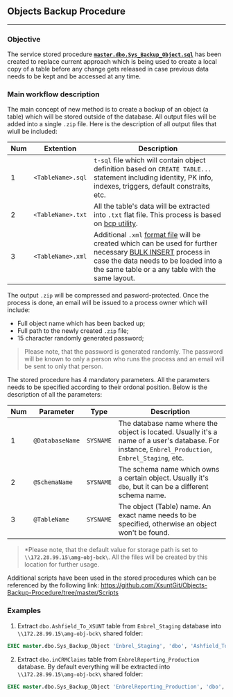 ## Objects Backup Procedure
---
### Objective
The service stored procedure [**`master.dbo.Sys_Backup_Object.sql`**](https://github.com/XsuntGit/Objects-Backup-Procedure/blob/master/dbo.Sys_Backup_Object.sql) has been created to replace current approach which is being used to create a local copy of a table before any change gets released in case previous data needs to be kept and be accessed at any time.

### Main workflow description

The main concept of new method is to create a backup of an object (a table) which will be stored outside of the database. All output files will be added into a single `.zip` file. Here is the description of all output files that wiull be included:

Num | Extention | Description
---|---|---
1 | `<TableName>.sql` | `t-sql` file which will contain object definition based on `CREATE TABLE...` statement including identity, PK info, indexes, triggers, default constraits, etc.
2 | `<TableName>.txt` | All the table's data will be extracted into `.txt` flat file. This process is based on [bcp utility](https://docs.microsoft.com/en-us/sql/tools/bcp-utility).
3 | `<TableName>.xml` | Additional `.xml` [format file](https://docs.microsoft.com/en-us/sql/relational-databases/import-export/xml-format-files-sql-server) will be created which can be used for further necessary [BULK INSERT](https://docs.microsoft.com/en-us/sql/relational-databases/import-export/use-a-format-file-to-bulk-import-data-sql-server) process in case the data needs to be loaded into a the same table or a any table with the same layout.

The output `.zip` will be compressed and pasword-protected. Once the process is done, an email will be issued to a process owner which will include:
- Full object name which has been backed up;
- Full path to the newly created `.zip` file;
- 15 character randomly generated password;
> Please note, that the password is generated randomly. The password will be known to only a person who runs the process and an email will be sent to only that person.

The stored procedure has 4 mandatory parameters. All the parameters needs to be specified according to their ordonal position. Below is the description of all the parameters:

Num | Parameter | Type | Description
---|---|---|---
1 | `@DatabaseName` | `SYSNAME` | The database name where the object is located. Usually it's a name of a user's database. For instance, `Enbrel_Production`, `Enbrel_Staging`, etc.
2 | `@SchemaName` | `SYSNAME` | The schema name which owns a certain object. Usually it's `dbo`, but it can be a different schema name.
3 | `@TableName` | `SYSNAME` | The object (Table) name. An exact name needs to be specified, otherwise an object won't be found.

> *Please note, that the default value for storage path is set to **`\\172.28.99.15\amg-obj-bck\`**. All the files will be created by this location for further usage.

Additional scripts have been used in the stored procedures which can be referenced by the following link: <https://github.com/XsuntGit/Objects-Backup-Procedure/tree/master/Scripts>

### Examples

1. Extract `dbo.Ashfield_To_XSUNT` table from `Enbrel_Staging` database into `\\172.28.99.15\amg-obj-bck\` shared folder:
```sql
EXEC master.dbo.Sys_Backup_Object 'Enbrel_Staging', 'dbo', 'Ashfield_To_XSUNT'
```
2. Extract `dbo.inCRMClaims` table from `EnbrelReporting_Production` database. By default everything will be extracted into `\\172.28.99.15\amg-obj-bck\` shared folder:

```sql
EXEC master.dbo.Sys_Backup_Object 'EnbrelReporting_Production', 'dbo', 'inCRMClaims'
```
